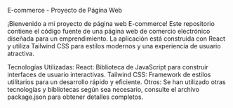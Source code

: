 E-commerce - Proyecto de Página Web

¡Bienvenido a mi proyecto de página web E-commerce! Este repositorio contiene el código fuente de una página web de comercio electrónico diseñada para un emprendimiento. La aplicación está construida con React y utiliza Tailwind CSS para estilos modernos y una experiencia de usuario atractiva.

Tecnologías Utilizadas:
React: Biblioteca de JavaScript para construir interfaces de usuario interactivas.
Tailwind CSS: Framework de estilos utilitarios para un desarrollo rápido y eficiente.
Otros: Se han utilizado otras tecnologías y bibliotecas según sea necesario, consulte el archivo package.json para obtener detalles completos.
